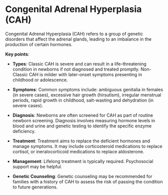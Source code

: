 <!--
source: gpt-3 + jph editing
abbr: CAH
tags: conditions
-->

# Congenital Adrenal Hyperplasia (CAH)

Congenital Adrenal Hyperplasia (CAH) refers to a group of genetic disorders that affect the adrenal glands, leading to an imbalance in the production of certain hormones.

**Key points**:

* **Types**: Classic CAH is severe and can result in a life-threatening condition in newborns if not diagnosed and treated promptly. Non-Classic CAH is milder with later-onset symptoms presenting in childhood or adolescence.

* **Symptoms**: Common symptoms include: ambiguous genitalia in females (in severe cases), excessive hair growth (hirsutism), irregular menstrual periods, rapid growth in childhood, salt-wasting and dehydration (in severe cases).

* **Diagnosis**: Newborns are often screened for CAH as part of routine newborn screening. Diagnosis involves measuring hormone levels in blood and urine and genetic testing to identify the specific enzyme deficiency.

* **Treatment**: Treatment aims to replace the deficient hormones and manage symptoms. It may include corticosteroid medications to replace cortisol, or ineralocorticoid medications to replace aldosterone.

* **Management**: Lifelong treatment is typically required. Psychosocial support may be helpful.

* **Genetic Counseling**: Genetic counseling may be recommended for families with a history of CAH to assess the risk of passing the condition to future generations.
